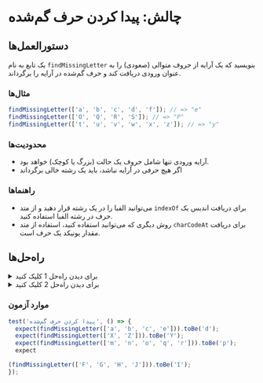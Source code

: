 # چالش: پیدا کردن حرف گم‌شده

## دستورالعمل‌ها

یک تابع به نام `findMissingLetter` بنویسید که یک آرایه از حروف متوالی (صعودی) را به عنوان ورودی دریافت کند و حرف گم‌شده در آرایه را برگرداند.

### مثال‌ها

```js
findMissingLetter(['a', 'b', 'c', 'd', 'f']); // => "e"
findMissingLetter(['O', 'Q', 'R', 'S']); // => "P"
findMissingLetter(['t', 'u', 'v', 'w', 'x', 'z']); // => "y"
```

### محدودیت‌ها

- آرایه ورودی تنها شامل حروف یک حالت (بزرگ یا کوچک) خواهد بود.
- اگر هیچ حرفی در آرایه نباشد، باید یک رشته خالی برگرداند

### راهنماها

- می‌توانید الفبا را در یک رشته قرار دهید و از متد `indexOf` برای دریافت اندیس یک حرف در رشته الفبا استفاده کنید.
- روش دیگری که می‌توانید استفاده کنید، استفاده از متد `charCodeAt` برای دریافت مقدار یونیکد یک حرف است.

## راه‌حل‌ها

<details>
  <summary>برای دیدن راه‌حل 1 کلیک کنید </summary>

```js
function findMissingLetter(arr) {
  const alphabet = 'abcdefghijklmnopqrstuvwxyzABCDEFGHIJKLMNOPQRSTUVWXYZ';
  const startIndex = alphabet.indexOf(arr[0]);

  for (let i = 0; i < arr.length; i++) {
    if (arr[i] !== alphabet[startIndex + i]) {
      return alphabet[startIndex + i];
    }
  }

  return '';
}
```

### توضیح

- یک متغیر `alphabet` تعریف می‌کنیم و آن را به یک رشته از تمامی حروف الفبا مقداردهی می‌کنیم.
- یک متغیر `startIndex` تعریف می‌کنیم و به آن اندیس اولین حرف آرایه ورودی در رشته `alphabet` را مقداردهی می‌کنیم.
- از آرایه ورودی حلقه می‌زنیم و بررسی می‌کنیم که آیا حرف فعلی در آرایه ورودی با حرف موجود در اندیس فعلی در رشته `alphabet` برابر نیست یا خیر.
- اگر برابر نبود، حرف موجود در اندیس فعلی در رشته `alphabet` را برمی‌گردانیم.
- اگر به انتهای حلقه برسیم و هیچ چیزی برنگردانیم، یک رشته خالی برمی‌گردانیم.

</details>

<details>
  <summary>برای دیدن راه‌حل 2 کلیک کنید </summary>

```js
function findMissingLetter(arr) {
  let start = arr[0].charCodeAt(0);
  for (let i = 1; i < arr.length; i++) {
    const current = arr[i].charCodeAt(0);
    if (current - start > 1) {
      return String.fromCharCode(start + 1);
    }
    start = current;
  }
  return '';
}
```

### توضیح

- یک متغیر `start` تعریف می‌کنیم و به آن کد ASCII اولین حرف آرایه ورودی را مقداردهی می‌کنیم.
- از آرایه ورودی حلقه می‌زنیم و بررسی می‌کنیم که آیا کد ASCII حرف فعلی منهای کد ASCII حرف قبلی بزرگ‌تر از 1 است یا خیر.
- اگر بزرگ‌تر باشد، حرفی که یکی بیشتر از حرف قبلی است را برمی‌گردانیم.
- اگر به انتهای حلقه برسیم و هیچ چیزی برنگردانیم، یک رشته خالی برمی‌گردانیم.

</details>

### موارد آزمون

```js
test('پیدا کردن حرف گم‌شده', () => {
  expect(findMissingLetter(['a', 'b', 'c', 'e'])).toBe('d');
  expect(findMissingLetter(['X', 'Z'])).toBe('Y');
  expect(findMissingLetter(['m', 'n', 'o', 'q', 'r'])).toBe('p');
  expect

(findMissingLetter(['F', 'G', 'H', 'J'])).toBe('I');
});
```